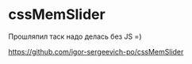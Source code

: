 # cssMemSlider
Прошляпил таск надо делась без JS  =)

https://github.com/igor-sergeevich-po/cssMemSlider